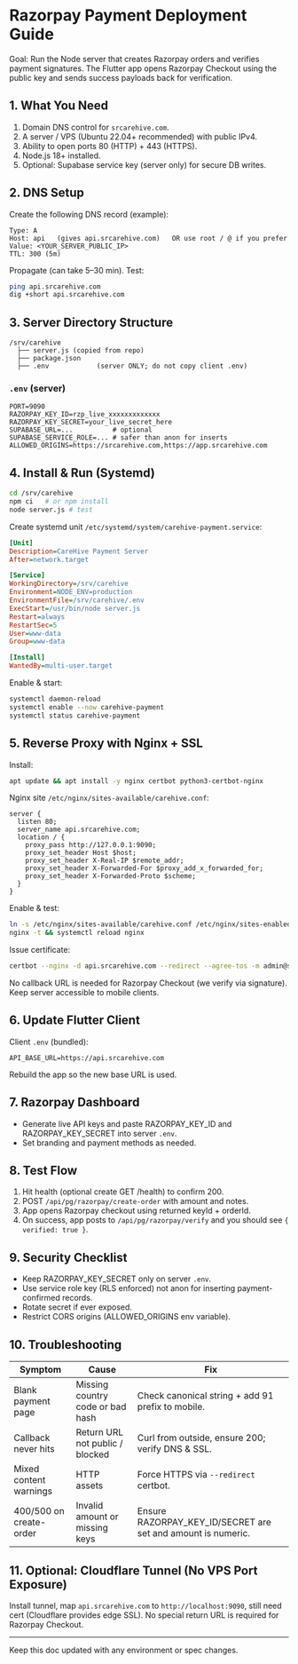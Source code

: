 # Razorpay Payment Deployment Guide

Goal: Run the Node server that creates Razorpay orders and verifies payment signatures. The Flutter app opens Razorpay Checkout using the public key and sends success payloads back for verification.

## 1. What You Need

1. Domain DNS control for `srcarehive.com`.
2. A server / VPS (Ubuntu 22.04+ recommended) with public IPv4.
3. Ability to open ports 80 (HTTP) + 443 (HTTPS).
4. Node.js 18+ installed.
5. Optional: Supabase service key (server only) for secure DB writes.

## 2. DNS Setup

Create the following DNS record (example):

```text
Type: A
Host: api   (gives api.srcarehive.com)   OR use root / @ if you prefer
Value: <YOUR_SERVER_PUBLIC_IP>
TTL: 300 (5m)
```

Propagate (can take 5–30 min). Test:

```bash
ping api.srcarehive.com
dig +short api.srcarehive.com
```

## 3. Server Directory Structure

```text
/srv/carehive
  ├── server.js (copied from repo)
  ├── package.json
  ├── .env            (server ONLY; do not copy client .env)
```

### `.env` (server)

```env
PORT=9090
RAZORPAY_KEY_ID=rzp_live_xxxxxxxxxxxxx
RAZORPAY_KEY_SECRET=your_live_secret_here
SUPABASE_URL=...          # optional
SUPABASE_SERVICE_ROLE=... # safer than anon for inserts
ALLOWED_ORIGINS=https://srcarehive.com,https://app.srcarehive.com
```

## 4. Install & Run (Systemd)

```bash
cd /srv/carehive
npm ci   # or npm install
node server.js # test
```

Create systemd unit `/etc/systemd/system/carehive-payment.service`:

```ini
[Unit]
Description=CareHive Payment Server
After=network.target

[Service]
WorkingDirectory=/srv/carehive
Environment=NODE_ENV=production
EnvironmentFile=/srv/carehive/.env
ExecStart=/usr/bin/node server.js
Restart=always
RestartSec=5
User=www-data
Group=www-data

[Install]
WantedBy=multi-user.target
```

Enable & start:

```bash
systemctl daemon-reload
systemctl enable --now carehive-payment
systemctl status carehive-payment
```

## 5. Reverse Proxy with Nginx + SSL

Install:

```bash
apt update && apt install -y nginx certbot python3-certbot-nginx
```

Nginx site `/etc/nginx/sites-available/carehive.conf`:

```nginx
server {
  listen 80;
  server_name api.srcarehive.com;
  location / {
    proxy_pass http://127.0.0.1:9090;
    proxy_set_header Host $host;
    proxy_set_header X-Real-IP $remote_addr;
    proxy_set_header X-Forwarded-For $proxy_add_x_forwarded_for;
    proxy_set_header X-Forwarded-Proto $scheme;
  }
}
```

Enable & test:

```bash
ln -s /etc/nginx/sites-available/carehive.conf /etc/nginx/sites-enabled/
nginx -t && systemctl reload nginx
```

Issue certificate:

```bash
certbot --nginx -d api.srcarehive.com --redirect --agree-tos -m admin@srcarehive.com
```

No callback URL is needed for Razorpay Checkout (we verify via signature). Keep server accessible to mobile clients.

## 6. Update Flutter Client

Client `.env` (bundled):

```env
API_BASE_URL=https://api.srcarehive.com
```

Rebuild the app so the new base URL is used.

## 7. Razorpay Dashboard

- Generate live API keys and paste RAZORPAY_KEY_ID and RAZORPAY_KEY_SECRET into server `.env`.
- Set branding and payment methods as needed.

## 8. Test Flow

1. Hit health (optional create GET /health) to confirm 200.
2. POST `/api/pg/razorpay/create-order` with amount and notes.
3. App opens Razorpay checkout using returned keyId + orderId.
4. On success, app posts to `/api/pg/razorpay/verify` and you should see `{ verified: true }`.

## 9. Security Checklist

- Keep RAZORPAY_KEY_SECRET only on server `.env`.
- Use service role key (RLS enforced) not anon for inserting payment-confirmed records.
- Rotate secret if ever exposed.
- Restrict CORS origins (ALLOWED_ORIGINS env variable).

## 10. Troubleshooting

| Symptom | Cause | Fix |
|---------|-------|-----|
| Blank payment page | Missing country code or bad hash | Check canonical string + add 91 prefix to mobile. |
| Callback never hits | Return URL not public / blocked | Curl from outside, ensure 200; verify DNS & SSL. |
| Mixed content warnings | HTTP assets | Force HTTPS via `--redirect` certbot. |
| 400/500 on create-order | Invalid amount or missing keys | Ensure RAZORPAY_KEY_ID/SECRET are set and amount is numeric. |

## 11. Optional: Cloudflare Tunnel (No VPS Port Exposure)

Install tunnel, map `api.srcarehive.com` to `http://localhost:9090`, still need cert (Cloudflare provides edge SSL). No special return URL is required for Razorpay Checkout.

---

Keep this doc updated with any environment or spec changes.
